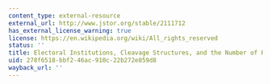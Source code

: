 ```yaml
---
content_type: external-resource
external_url: http://www.jstor.org/stable/2111712
has_external_license_warning: true
license: https://en.wikipedia.org/wiki/All_rights_reserved
status: ''
title: Electoral Institutions, Cleavage Structures, and the Number of Parties
uid: 278f6518-bbf2-46ac-910c-22b272e859d8
wayback_url: ''
---
```

